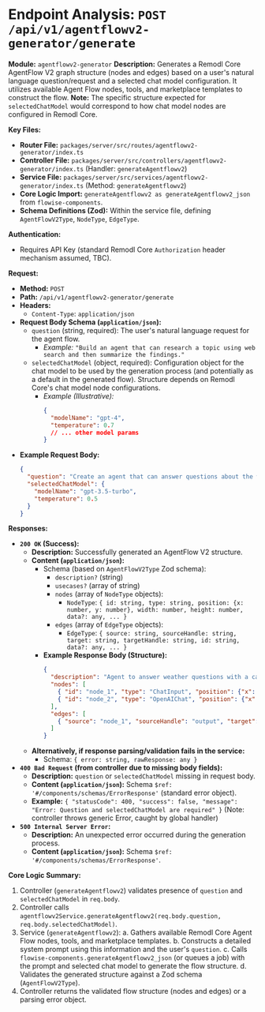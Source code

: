 # Endpoint Analysis: `POST /api/v1/agentflowv2-generator/generate`

**Module:** `agentflowv2-generator`
**Description:** Generates a Remodl Core AgentFlow V2 graph structure (nodes and edges) based on a user's natural language question/request and a selected chat model configuration. It utilizes available Agent Flow nodes, tools, and marketplace templates to construct the flow.
**Note:** The specific structure expected for `selectedChatModel` would correspond to how chat model nodes are configured in Remodl Core.

**Key Files:**
*   **Router File:** `packages/server/src/routes/agentflowv2-generator/index.ts`
*   **Controller File:** `packages/server/src/controllers/agentflowv2-generator/index.ts` (Handler: `generateAgentflowv2`)
*   **Service File:** `packages/server/src/services/agentflowv2-generator/index.ts` (Method: `generateAgentflowv2`)
*   **Core Logic Import:** `generateAgentflowv2 as generateAgentflowv2_json` from `flowise-components`.
*   **Schema Definitions (Zod):** Within the service file, defining `AgentFlowV2Type`, `NodeType`, `EdgeType`.

**Authentication:**
*   Requires API Key (standard Remodl Core `Authorization` header mechanism assumed, TBC).

**Request:**
*   **Method:** `POST`
*   **Path:** `/api/v1/agentflowv2-generator/generate`
*   **Headers:**
    *   `Content-Type`: `application/json`
*   **Request Body Schema (`application/json`):**
    *   `question` (string, required): The user's natural language request for the agent flow.
        *   *Example:* `"Build an agent that can research a topic using web search and then summarize the findings."`
    *   `selectedChatModel` (object, required): Configuration object for the chat model to be used by the generation process (and potentially as a default in the generated flow). Structure depends on Remodl Core's chat model node configurations.
        *   *Example (Illustrative):*
            ```json
            {
              "modelName": "gpt-4", 
              "temperature": 0.7 
              // ... other model params
            }
            ```
*   **Example Request Body:**
    ```json
    {
      "question": "Create an agent that can answer questions about the weather and has access to a calculator.",
      "selectedChatModel": {
        "modelName": "gpt-3.5-turbo",
        "temperature": 0.5
      }
    }
    ```

**Responses:**

*   **`200 OK` (Success):**
    *   **Description:** Successfully generated an AgentFlow V2 structure.
    *   **Content (`application/json`):**
        *   Schema (based on `AgentFlowV2Type` Zod schema):
            *   `description?` (string)
            *   `usecases?` (array of string)
            *   `nodes` (array of `NodeType` objects):
                *   `NodeType`: `{ id: string, type: string, position: {x: number, y: number}, width: number, height: number, data?: any, ... }`
            *   `edges` (array of `EdgeType` objects):
                *   `EdgeType`: `{ source: string, sourceHandle: string, target: string, targetHandle: string, id: string, data?: any, ... }`
        *   **Example Response Body (Structure):**
            ```json
            {
              "description": "Agent to answer weather questions with a calculator.",
              "nodes": [
                { "id": "node_1", "type": "ChatInput", "position": {"x": 100, "y": 100}, "width": 150, "height": 80, "data": { /* ... */ } },
                { "id": "node_2", "type": "OpenAIChat", "position": {"x": 300, "y": 100}, "width": 150, "height": 80, "data": { /* ... */ } }
              ],
              "edges": [
                { "source": "node_1", "sourceHandle": "output", "target": "node_2", "targetHandle": "input", "id": "edge_1" }
              ]
            }
            ```
    *   **Alternatively, if response parsing/validation fails in the service:**
        *   Schema: `{ error: string, rawResponse: any }`
*   **`400 Bad Request` (from controller due to missing body fields):**
    *   **Description:** `question` or `selectedChatModel` missing in request body.
    *   **Content (`application/json`):** Schema `$ref: '#/components/schemas/ErrorResponse'` (standard error object).
    *   **Example:** `{ "statusCode": 400, "success": false, "message": "Error: Question and selectedChatModel are required" }` (Note: controller throws generic Error, caught by global handler)
*   **`500 Internal Server Error`:**
    *   **Description:** An unexpected error occurred during the generation process.
    *   **Content (`application/json`):** Schema `$ref: '#/components/schemas/ErrorResponse'`.

**Core Logic Summary:**
1.  Controller (`generateAgentflowv2`) validates presence of `question` and `selectedChatModel` in `req.body`.
2.  Controller calls `agentflowv2Service.generateAgentflowv2(req.body.question, req.body.selectedChatModel)`.
3.  Service (`generateAgentflowv2`):
    a.  Gathers available Remodl Core Agent Flow nodes, tools, and marketplace templates.
    b.  Constructs a detailed system prompt using this information and the user's `question`.
    c.  Calls `flowise-components.generateAgentflowv2_json` (or queues a job) with the prompt and selected chat model to generate the flow structure.
    d.  Validates the generated structure against a Zod schema (`AgentFlowV2Type`).
4.  Controller returns the validated flow structure (nodes and edges) or a parsing error object.
